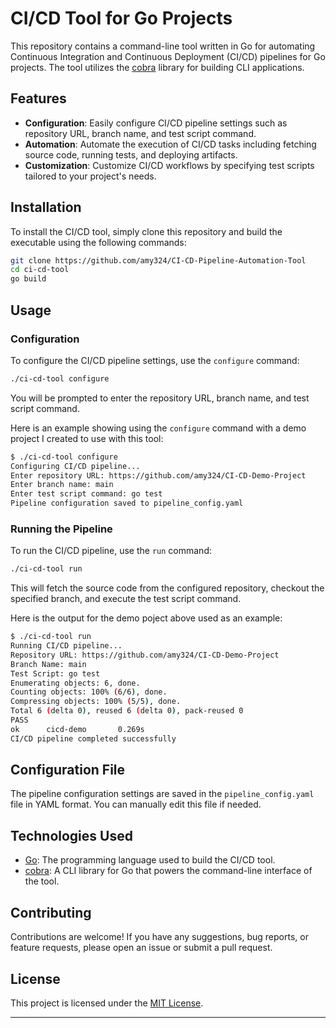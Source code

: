 

# CI/CD Tool for Go Projects

This repository contains a command-line tool written in Go for automating Continuous Integration and Continuous Deployment (CI/CD) pipelines for Go projects. The tool utilizes the [cobra](https://github.com/spf13/cobra) library for building CLI applications.

## Features

- **Configuration**: Easily configure CI/CD pipeline settings such as repository URL, branch name, and test script command.
- **Automation**: Automate the execution of CI/CD tasks including fetching source code, running tests, and deploying artifacts.
- **Customization**: Customize CI/CD workflows by specifying test scripts tailored to your project's needs.

## Installation

To install the CI/CD tool, simply clone this repository and build the executable using the following commands:

```bash
git clone https://github.com/amy324/CI-CD-Pipeline-Automation-Tool
cd ci-cd-tool
go build
```

## Usage

### Configuration

To configure the CI/CD pipeline settings, use the `configure` command:

```bash
./ci-cd-tool configure
```

You will be prompted to enter the repository URL, branch name, and test script command.

Here is an example showing using the `configure` command with a demo project I created to use with this tool:

```bash
$ ./ci-cd-tool configure
Configuring CI/CD pipeline...
Enter repository URL: https://github.com/amy324/CI-CD-Demo-Project
Enter branch name: main
Enter test script command: go test
Pipeline configuration saved to pipeline_config.yaml
```

### Running the Pipeline

To run the CI/CD pipeline, use the `run` command:

```bash
./ci-cd-tool run
```

This will fetch the source code from the configured repository, checkout the specified branch, and execute the test script command.

Here is the output for the demo poject above used as an example:
```bash
$ ./ci-cd-tool run
Running CI/CD pipeline...
Repository URL: https://github.com/amy324/CI-CD-Demo-Project
Branch Name: main
Test Script: go test
Enumerating objects: 6, done.
Counting objects: 100% (6/6), done.
Compressing objects: 100% (5/5), done.
Total 6 (delta 0), reused 6 (delta 0), pack-reused 0
PASS
ok      cicd-demo       0.269s
CI/CD pipeline completed successfully
```

## Configuration File

The pipeline configuration settings are saved in the `pipeline_config.yaml` file in YAML format. You can manually edit this file if needed.

## Technologies Used

- [Go](https://golang.org/): The programming language used to build the CI/CD tool.
- [cobra](https://github.com/spf13/cobra): A CLI library for Go that powers the command-line interface of the tool.

## Contributing

Contributions are welcome! If you have any suggestions, bug reports, or feature requests, please open an issue or submit a pull request.

## License

This project is licensed under the [MIT License](LICENSE).

---

